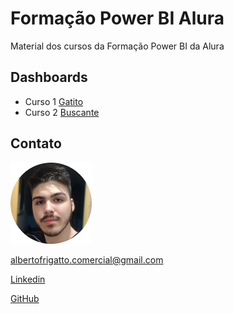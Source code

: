 # Formação Power BI Alura

Material dos cursos da Formação Power BI da Alura

## Dashboards

- Curso 1 [Gatito](https://app.powerbi.com/view?r=eyJrIjoiZmQ4OTdmMjEtZTE5OC00N2MwLTk4MTctMDZmMDY5YjlhYjRhIiwidCI6IjExZGJiZmUyLTg5YjgtNDU0OS1iZTEwLWNlYzM2NGU1OTU1MSIsImMiOjR9)
- Curso 2 [Buscante](https://app.powerbi.com/view?r=eyJrIjoiMWI4YWI4ZjItNDhkNS00ZDg4LTgzNjMtYjRlMTE0YTE0NTA2IiwidCI6IjExZGJiZmUyLTg5YjgtNDU0OS1iZTEwLWNlYzM2NGU1OTU1MSIsImMiOjR9&pageName=ReportSection)

## Contato

<img
    src='./frigatto.png'
    width='130'
/>

albertofrigatto.comercial@gmail.com

[Linkedin](https://www.linkedin.com/in/alberto-frigatto-de-andrade-ferreira-a72022251/)

[GitHub](https://github.com/Alberto-Frigatto)